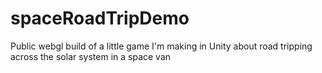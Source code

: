 # spaceRoadTripDemo
Public webgl build of a little game I'm making in Unity about road tripping across the solar system in a space van
